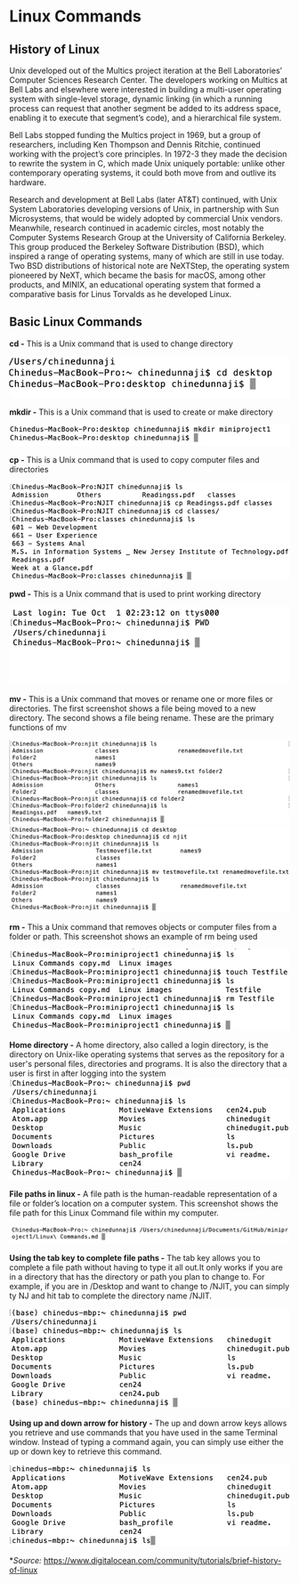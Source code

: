# Linux Commands



## History of Linux
Unix developed out of the Multics project iteration at the Bell Laboratories’ Computer Sciences Research Center. The developers working on Multics at Bell Labs and elsewhere were interested in building a multi-user operating system with single-level storage, dynamic linking (in which a running process can request that another segment be added to its address space, enabling it to execute that segment’s code), and a hierarchical file system.

Bell Labs stopped funding the Multics project in 1969, but a group of researchers, including Ken Thompson and Dennis Ritchie, continued working with the project’s core principles. In 1972-3 they made the decision to rewrite the system in C, which made Unix uniquely portable: unlike other contemporary operating systems, it could both move from and outlive its hardware.

Research and development at Bell Labs (later AT&T) continued, with Unix System Laboratories developing versions of Unix, in partnership with Sun Microsystems, that would be widely adopted by commercial Unix vendors. Meanwhile, research continued in academic circles, most notably the Computer Systems Research Group at the University of California Berkeley. This group produced the Berkeley Software Distribution (BSD), which inspired a range of operating systems, many of which are still in use today. Two BSD distributions of historical note are NeXTStep, the operating system pioneered by NeXT, which became the basis for macOS, among other products, and MINIX, an educational operating system that formed a comparative basis for Linus Torvalds as he developed Linux.


## Basic Linux Commands

**cd -**
This is a Unix command that is used to change directory

![Screenshot of cd command](/Dependency/cd.png)

**mkdir -**
This is a Unix command that is used to create or make directory

![Screenshot of mkdir command](/Dependency/mkdir.png)

**cp -**
This is a Unix command that is used to copy computer files and directories

![Screenshot of cp command](/Dependency/cp.png)

**pwd -**
This is a Unix command that is used to print working directory

![Screenshot of pwd command](/Dependency/pwd.png)

**mv -**
This is a Unix command that moves or rename one or more files or directories. The first screenshot shows a file being moved to a new directory. The second shows a file being rename. These are the primary functions of mv

![Screenshot of mv command](/Dependency/mv.png)
![Screenshot of mv command](/Dependency/mv-rename.png)

**rm -**
This a Unix command that removes objects or computer files from a folder or path. This screenshot shows an example of rm being used

![Screenshot of rm command](/Dependency/rm.png)

**Home directory -**
A home directory, also called a login directory, is the directory on Unix-like operating systems that serves as the repository for a user's personal files, directories and programs. It is also the directory that a user is first in after logging into the system
![Screenshot of home directory ](/Dependency/homedirectory.png)

**File paths in linux -**
A file path is the human-readable representation of a file or folder’s location on a computer system. This screenshot shows the file path for this Linux Command file within my computer.

![Screenshot of file path ](/Dependency/filepath.png)

**Using the tab key to complete file paths -**
The tab key allows you to complete a file path without having to type it all out.It only works if you are in a directory that has the directory or path you plan to change to. For example, if you are in /Desktop and want to change to /NJIT, you can simply ty NJ and hit tab to complete the directory name /NJIT.

![Screenshot of tab key being used](/Dependency/tabkey.png)

**Using up and down arrow for history -**
The up and down arrow keys allows you retrieve and use commands that you have used in the same Terminal window. Instead of typing a command again, you can simply use either the up or down key to retrieve this command.

![Screenshot of arrows being used](/Dependency/arrows.png)


**Source:* https://www.digitalocean.com/community/tutorials/brief-history-of-linux

